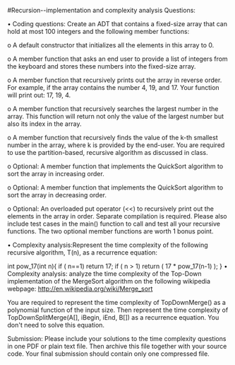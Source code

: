 #Recursion--implementation and complexity analysis
Questions: 

• Coding questions: Create an ADT that contains a fixed-size array that can hold at most 100 integers and the following member functions:

o A default constructor that initializes all the elements in this array to 0.

o A member function that asks an end user to provide a list of integers from the keyboard and stores these numbers into the fixed-size array.

o A member function that recursively prints out the array in reverse order. For example, if the array contains the number 4, 19, and 17. Your function will print out: 17, 19, 4.

o A member function that recursively searches the largest number in the array. This function will return not only the value of the largest number but also its index in the array.

o A member function that recursively finds the value of the k-th smallest number in the array, where k is provided by the end-user. You are required to use the partition-based, recursive algorithm as discussed in class.

o Optional: A member function that implements the QuickSort algorithm to sort the array in increasing order.

o Optional: A member function that implements the QuickSort algorithm to sort the array in decreasing order.

o Optional: An overloaded put operator (<<) to recursively print out the elements in the array in order.
Separate compilation is required. Please also include test cases in the main() function to call and test all your recursive functions. The two optional member functions are worth 1 bonus point.

• Complexity analysis:Represent the time complexity of the following recursive algorithm, T(n), as a recurrence equation:

int pow_17(int n){
  if ( n==1) 
    return 17;
  if ( n > 1) 
    return ( 17 * pow_17(n-1) );
}
• Complexity analysis: analyze the time complexity of the Top-Down implementation of the MergeSort algorithm on the following wikipedia webpage: http://en.wikipedia.org/wiki/Merge_sort

You are required to represent the time complexity of TopDownMerge() as a polynomial function of the input size. Then represent the time complexity of TopDownSplitMerge(A[], iBegin, iEnd, B[]) as a recurrence equation. You don't need to solve this equation.

Submission: Please include your solutions to the time complexity questions in one PDF or plain text file. Then archive this file together with your source code. Your final submission should contain only one compressed file.